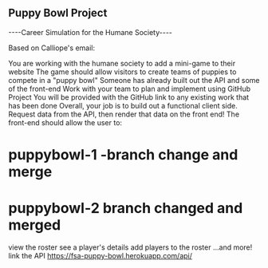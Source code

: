 ## Puppy Bowl Project

----Career Simulation for the Humane Society----

Based on Calliope's email:

You are working with the humane society to add a mini-game to their website
The game should allow visitors to create teams of puppies to compete in a "puppy bowl"
Someone has already built out the API and some of the front-end
Work with your team to plan and implement using GitHub Project 
You will be provided with the GitHub link to any existing work that has been done 
Overall, your job is to build out a functional client side. Request data from the API, then render that data on the front end! The front-end should allow the user to: 


# puppybowl-1 -branch change and merge
# puppybowl-2 branch changed and merged

view the roster
see a player's details
add players to the roster
...and more!
link the API https://fsa-puppy-bowl.herokuapp.com/api/